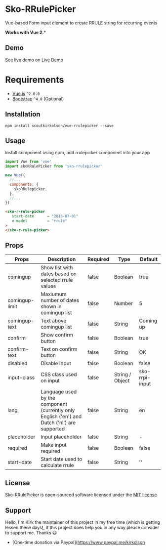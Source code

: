 # Sko-RRulePicker
Vue-based Form input element to create RRULE string for recurring events

**Works with Vue 2.***

## Demo
See live demo on [Live Demo](https://scoutkirkolson.github.io/vue-rrulepicker/)

# Requirements

- [Vue.js](https://github.com/vuejs/vue) `^2.0.0` 
- [Bootstrap](https://getbootstrap.com/) `^4.0` (Optional)

## Installation
`npm install scoutkirkolson/vue-rrulepicker --save`

## Usage

Install component using npm, add rrulepicker component into your app

```javascript
import Vue from 'vue'
import skoRRulePicker from 'sko-rrulepicker'

new Vue({
  //...
  components: {
    skoRRulepicker,
  },
  //...
})
```

``` html
<sko-r-rule-picker
   start-date      = "2018-07-01"
   v-model         = "rrule"
>
</sko-r-rule-picker>
```

## Props
|Props|Description|Required|Type|Default|
|-----|-----------|--------|----|-------|
|comingup|Show list with dates based on selected rrule values|false|Boolean|true|
|comingup-limit|Maxiumum number of dates shown in comingup list|false|Number|5|
|comingup-text|Text above comingup list|false|String|Coming up|
|confirm|Show confirm button|false|Boolean|true|
|confirm-text|Text on confirm button|false|String|OK|
|disabled|Disable input|false|Boolean|false|
|input-class|CSS class used on input|false|String / Object|sko-rrpi-input|
|lang|Language used by the component (currently only English ('en') and Dutch ('nl') are supported |false|String|en|
|placeholder|Input placeholder|false|String|-|
|required|Make input required|false|Boolean|false|
|start-date|Start date used to calculate rrule|false|String|''|

## License

Sko-RRulePicker is open-sourced software licensed under the [MIT license](http://opensource.org/licenses/MIT)

## Support
Hello, I'm Kirk the maintainer of this project in my free time (which is getting lessen these days), if this project does help you in any way please consider to support me. Thanks :smiley:
- [One-time donation via Paypal](https://www.paypal.me/kirkolson
